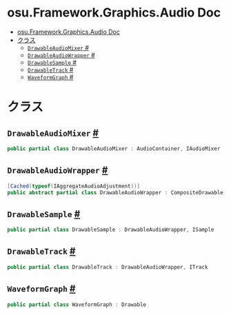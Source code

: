 # osu.Framework.Graphics.Audio Doc
- [osu.Framework.Graphics.Audio Doc](#osuframeworkgraphicsaudio-doc)
- [クラス](#クラス)
  - [`DrawableAudioMixer` #](#drawableaudiomixer-)
  - [`DrawableAudioWrapper` #](#drawableaudiowrapper-)
  - [`DrawableSample` #](#drawablesample-)
  - [`DrawableTrack` #](#drawabletrack-)
  - [`WaveformGraph` #](#waveformgraph-)

# クラス
## `DrawableAudioMixer` [#](https://github.com/ppy/osu-framework/blob/master/osu.Framework/Graphics/Audio/DrawableAudioMixer.cs#L16)
```csharp
public partial class DrawableAudioMixer : AudioContainer, IAudioMixer
```

## `DrawableAudioWrapper` [#](https://github.com/ppy/osu-framework/blob/master/osu.Framework/Graphics/Audio/DrawableAudioWrapper.cs#L21)
```csharp
[Cached(typeof(IAggregateAudioAdjustment))]
public abstract partial class DrawableAudioWrapper : CompositeDrawable, IAdjustableAudioC
```

## `DrawableSample` [#](https://github.com/ppy/osu-framework/blob/master/osu.Framework/Graphics/Audio/DrawableSample.cs#L14)
```csharp
public partial class DrawableSample : DrawableAudioWrapper, ISample
```

## `DrawableTrack` [#](https://github.com/ppy/osu-framework/blob/master/osu.Framework/Graphics/Audio/DrawableTrack.cs#L16)
```csharp
public partial class DrawableTrack : DrawableAudioWrapper, ITrack
```

## `WaveformGraph` [#](https://github.com/ppy/osu-framework/blob/master/osu.Framework/Graphics/Audio/WaveformGraph.cs#L27)
```csharp
public partial class WaveformGraph : Drawable
```



